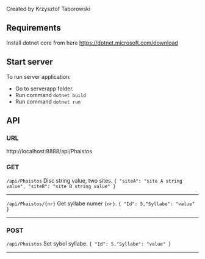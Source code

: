 Created by Krzysztof Taborowski

## Requirements

Install dotnet core from here https://dotnet.microsoft.com/download

## Start server

To run server application:
* Go to serverapp folder.
* Run command `dotnet build`
* Run command `dotnet run`

## API

### URL
http://localhost:8888/api/Phaistos

### GET
`/api/Phaistos` 
Disc string value, two sites.
`{
    "siteA": "site A string value",
    "siteB": "site B string value"
}`

---
`/api/Phaistos/{nr}` 
Get syllabe numer `{nr}`.
`{
    "Id": 5,"Syllabe": "value"
}`

---

### POST
`/api/Phaistos` 
Set sybol syllabe.
`{
    "Id": 5,"Syllabe": "value"
}`

---

